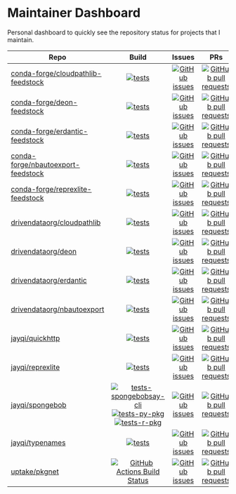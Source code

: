 # Maintainer Dashboard

Personal dashboard to quickly see the repository status for projects that I maintain.

| Repo | Build | Issues | PRs |
|---|:---:|:---:|:---:|
| [conda-forge/cloudpathlib-feedstock](https://github.com/conda-forge/cloudpathlib-feedstock) | [![tests](https://dev.azure.com/conda-forge/feedstock-builds/_apis/build/status/cloudpathlib-feedstock?branchName=master)](https://dev.azure.com/conda-forge/feedstock-builds/_build/latest?definitionId=10976&branchName=master) | [![GitHub issues](https://img.shields.io/github/issues-raw/conda-forge/cloudpathlib-feedstock?color=3fb950&label=issues%20open)](https://github.com/conda-forge/cloudpathlib-feedstock/issues) | [![GitHub pull requests](https://img.shields.io/github/issues-pr-raw/conda-forge/cloudpathlib-feedstock?color=3fb950&label=pull%20requests%20open)](https://github.com/conda-forge/cloudpathlib-feedstock/pulls) |
| [conda-forge/deon-feedstock](https://github.com/conda-forge/deon-feedstock) | [![tests](https://dev.azure.com/conda-forge/feedstock-builds/_apis/build/status/deon-feedstock?branchName=master)](https://dev.azure.com/conda-forge/feedstock-builds/_build/latest?definitionId=9111&branchName=master) | [![GitHub issues](https://img.shields.io/github/issues-raw/conda-forge/deon-feedstock?color=3fb950&label=issues%20open)](https://github.com/conda-forge/deon-feedstock/issues) | [![GitHub pull requests](https://img.shields.io/github/issues-pr-raw/conda-forge/deon-feedstock?color=3fb950&label=pull%20requests%20open)](https://github.com/conda-forge/deon-feedstock/pulls) |
| [conda-forge/erdantic-feedstock](https://github.com/conda-forge/erdantic-feedstock) | [![tests](https://dev.azure.com/conda-forge/feedstock-builds/_apis/build/status/erdantic-feedstock?branchName=master)](https://dev.azure.com/conda-forge/feedstock-builds/_build/latest?definitionId=11883&branchName=master) | [![GitHub issues](https://img.shields.io/github/issues-raw/conda-forge/erdantic-feedstock?color=3fb950&label=issues%20open)](https://github.com/conda-forge/erdantic-feedstock/issues) | [![GitHub pull requests](https://img.shields.io/github/issues-pr-raw/conda-forge/erdantic-feedstock?color=3fb950&label=pull%20requests%20open)](https://github.com/conda-forge/erdantic-feedstock/pulls) |
| [conda-forge/nbautoexport-feedstock](https://github.com/conda-forge/nbautoexport-feedstock) | [![tests](https://dev.azure.com/conda-forge/feedstock-builds/_apis/build/status/nbautoexport-feedstock?branchName=master)](https://dev.azure.com/conda-forge/feedstock-builds/_build/latest?definitionId=10436&branchName=master) | [![GitHub issues](https://img.shields.io/github/issues-raw/conda-forge/nbautoexport-feedstock?color=3fb950&label=issues%20open)](https://github.com/conda-forge/nbautoexport-feedstock/issues) | [![GitHub pull requests](https://img.shields.io/github/issues-pr-raw/conda-forge/nbautoexport-feedstock?color=3fb950&label=pull%20requests%20open)](https://github.com/conda-forge/nbautoexport-feedstock/pulls) |
| [conda-forge/reprexlite-feedstock](https://github.com/conda-forge/reprexlite-feedstock) | [![tests](https://dev.azure.com/conda-forge/feedstock-builds/_apis/build/status/reprexlite-feedstock?branchName=master)](https://dev.azure.com/conda-forge/feedstock-builds/_build/latest?definitionId=12192&branchName=master) | [![GitHub issues](https://img.shields.io/github/issues-raw/conda-forge/reprexlite-feedstock?color=3fb950&label=issues%20open)](https://github.com/conda-forge/reprexlite-feedstock/issues) | [![GitHub pull requests](https://img.shields.io/github/issues-pr-raw/conda-forge/reprexlite-feedstock?color=3fb950&label=pull%20requests%20open)](https://github.com/conda-forge/reprexlite-feedstock/pulls) |
| [drivendataorg/cloudpathlib](https://github.com/drivendataorg/cloudpathlib) | [![tests](https://github.com/drivendataorg/cloudpathlib/workflows/tests/badge.svg?branch=master)](https://github.com/drivendataorg/cloudpathlib/actions?query=workflow%3Atests+branch%3Amaster) | [![GitHub issues](https://img.shields.io/github/issues-raw/drivendataorg/cloudpathlib?color=3fb950&label=issues%20open)](https://github.com/drivendataorg/cloudpathlib/issues) | [![GitHub pull requests](https://img.shields.io/github/issues-pr-raw/drivendataorg/cloudpathlib?color=3fb950&label=pull%20requests%20open)](https://github.com/drivendataorg/cloudpathlib/pulls) |
| [drivendataorg/deon](https://github.com/drivendataorg/deon) | [![tests](https://github.com/drivendataorg/deon/workflows/tests/badge.svg?branch=main)](https://github.com/drivendataorg/deon/actions?query=workflow%3Atests+branch%3Amain) | [![GitHub issues](https://img.shields.io/github/issues-raw/drivendataorg/deon?color=3fb950&label=issues%20open)](https://github.com/drivendataorg/deon/issues) | [![GitHub pull requests](https://img.shields.io/github/issues-pr-raw/drivendataorg/deon?color=3fb950&label=pull%20requests%20open)](https://github.com/drivendataorg/deon/pulls) |
| [drivendataorg/erdantic](https://github.com/drivendataorg/erdantic) | [![tests](https://github.com/drivendataorg/erdantic/workflows/tests/badge.svg?branch=main)](https://github.com/drivendataorg/erdantic/actions?query=workflow%3Atests+branch%3Amain) | [![GitHub issues](https://img.shields.io/github/issues-raw/drivendataorg/erdantic?color=3fb950&label=issues%20open)](https://github.com/drivendataorg/erdantic/issues) | [![GitHub pull requests](https://img.shields.io/github/issues-pr-raw/drivendataorg/erdantic?color=3fb950&label=pull%20requests%20open)](https://github.com/drivendataorg/erdantic/pulls) |
| [drivendataorg/nbautoexport](https://github.com/drivendataorg/nbautoexport) | [![tests](https://github.com/drivendataorg/nbautoexport/workflows/tests/badge.svg?branch=master)](https://github.com/drivendataorg/nbautoexport/actions?query=workflow%3Atests+branch%3Amaster) | [![GitHub issues](https://img.shields.io/github/issues-raw/drivendataorg/nbautoexport?color=3fb950&label=issues%20open)](https://github.com/drivendataorg/nbautoexport/issues) | [![GitHub pull requests](https://img.shields.io/github/issues-pr-raw/drivendataorg/nbautoexport?color=3fb950&label=pull%20requests%20open)](https://github.com/drivendataorg/nbautoexport/pulls) |
| [jayqi/quickhttp](https://github.com/jayqi/quickhttp) | [![tests](https://github.com/jayqi/quickhttp/workflows/tests/badge.svg?branch=master)](https://github.com/jayqi/quickhttp/actions?query=workflow%3Atests+branch%3Amaster) | [![GitHub issues](https://img.shields.io/github/issues-raw/jayqi/quickhttp?color=3fb950&label=issues%20open)](https://github.com/jayqi/quickhttp/issues) | [![GitHub pull requests](https://img.shields.io/github/issues-pr-raw/jayqi/quickhttp?color=3fb950&label=pull%20requests%20open)](https://github.com/jayqi/quickhttp/pulls) |
| [jayqi/reprexlite](https://github.com/jayqi/reprexlite) | [![tests](https://github.com/jayqi/reprexlite/workflows/tests/badge.svg?branch=main)](https://github.com/jayqi/reprexlite/actions?query=workflow%3Atests+branch%3Amain) | [![GitHub issues](https://img.shields.io/github/issues-raw/jayqi/reprexlite?color=3fb950&label=issues%20open)](https://github.com/jayqi/reprexlite/issues) | [![GitHub pull requests](https://img.shields.io/github/issues-pr-raw/jayqi/reprexlite?color=3fb950&label=pull%20requests%20open)](https://github.com/jayqi/reprexlite/pulls) |
| [jayqi/spongebob](https://github.com/jayqi/spongebob) | [![tests-spongebobsay-cli](https://github.com/jayqi/spongebob/workflows/tests-spongebobsay-cli/badge.svg?branch=master)](https://github.com/jayqi/spongebob/actions?query=workflow%3Atests-spongebobsay-cli+branch%3Amaster)<br>[![tests-py-pkg](https://github.com/jayqi/spongebob/workflows/tests-py-pkg/badge.svg?branch=master)](https://github.com/jayqi/spongebob/actions?query=workflow%3Atests-py-pkg+branch%3Amaster)<br>[![tests-r-pkg](https://github.com/jayqi/spongebob/workflows/tests-r-pkg/badge.svg?branch=master)](https://github.com/jayqi/spongebob/actions?query=workflow%3Atests-r-pkg+branch%3Amaster) | [![GitHub issues](https://img.shields.io/github/issues-raw/jayqi/spongebob?color=3fb950&label=issues%20open)](https://github.com/jayqi/spongebob/issues) | [![GitHub pull requests](https://img.shields.io/github/issues-pr-raw/jayqi/spongebob?color=3fb950&label=pull%20requests%20open)](https://github.com/jayqi/spongebob/pulls) |
| [jayqi/typenames](https://github.com/jayqi/typenames) | [![tests](https://github.com/jayqi/typenames/workflows/tests/badge.svg?branch=main)](https://github.com/jayqi/typenames/actions?query=workflow%3Atests+branch%3Amain) | [![GitHub issues](https://img.shields.io/github/issues-raw/jayqi/typenames?color=3fb950&label=issues%20open)](https://github.com/jayqi/typenames/issues) | [![GitHub pull requests](https://img.shields.io/github/issues-pr-raw/username/reponame?color=3fb950&label=pull%20requests%20open)](https://github.com/username/reponame/pulls) |
| [uptake/pkgnet](https://github.com/uptake/pkgnet) | [![GitHub Actions Build Status](https://github.com/uptake/pkgnet/workflows/Tests/badge.svg?branch=main)](https://github.com/uptake/pkgnet/actions?query=workflow%3ATests+branch%3Amain) | [![GitHub issues](https://img.shields.io/github/issues-raw/uptake/pkgnet?color=3fb950&label=issues%20open)](https://github.com/uptake/pkgnet/issues) | [![GitHub pull requests](https://img.shields.io/github/issues-pr-raw/uptake/pkgnet?color=3fb950&label=pull%20requests%20open)](https://github.com/uptake/pkgnet/pulls) |
